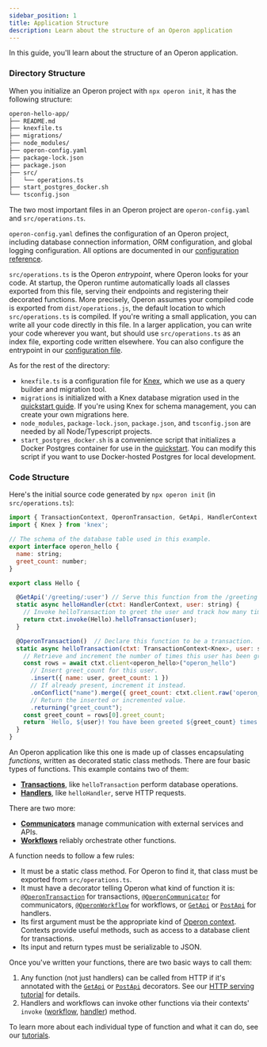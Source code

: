 ```yaml
---
sidebar_position: 1
title: Application Structure
description: Learn about the structure of an Operon application
---
```


In this guide, you'll learn about the structure of an Operon application.

### Directory Structure

When you initialize an Operon project with `npx operon init`, it has the following structure:

```bash
operon-hello-app/
├── README.md
├── knexfile.ts
├── migrations/
├── node_modules/
├── operon-config.yaml
├── package-lock.json
├── package.json
├── src/
│   └── operations.ts
├── start_postgres_docker.sh
└── tsconfig.json
```

The two most important files in an Operon project are `operon-config.yaml` and `src/operations.ts`.

`operon-config.yaml` defines the configuration of an Operon project, including database connection information, ORM configuration, and global logging configuration.
All options are documented in our [configuration reference](../api-reference/configuration).

`src/operations.ts` is the Operon _entrypoint_, where Operon looks for your code.
At startup, the Operon runtime automatically loads all classes exported from this file, serving their endpoints and registering their decorated functions.
More precisely, Operon assumes your compiled code is exported from `dist/operations.js`, the default location to which `src/operations.ts` is compiled.
If you're writing a small application, you can write all your code directly in this file.
In a larger application, you can write your code wherever you want, but should use `src/operations.ts` as an index file, exporting code written elsewhere.
You can also configure the entrypoint in our [configuration file](../api-reference/configuration#runtime).

As for the rest of the directory:

- `knexfile.ts` is a configuration file for [Knex](https://knexjs.org), which we use as a query builder and migration tool.
- `migrations` is initialized with a Knex database migration used in the [quickstart guide](../getting-started/quickstart).  If you're using Knex for schema management, you can create your own migrations here.
- `node_modules`, `package-lock.json`, `package.json`, and `tsconfig.json` are needed by all Node/Typescript projects.
- `start_postgres_docker.sh` is a convenience script that initializes a Docker Postgres container for use in the [quickstart](../getting-started/quickstart). You can modify this script if you want to use Docker-hosted Postgres for local development.

### Code Structure

Here's the initial source code generated by `npx operon init` (in `src/operations.ts`):

```javascript
import { TransactionContext, OperonTransaction, GetApi, HandlerContext } from '@dbos-inc/operon'
import { Knex } from 'knex';

// The schema of the database table used in this example.
export interface operon_hello {
  name: string;
  greet_count: number;
}

export class Hello {

  @GetApi('/greeting/:user') // Serve this function from the /greeting endpoint with 'user' as a path parameter
  static async helloHandler(ctxt: HandlerContext, user: string) {
    // Invoke helloTransaction to greet the user and track how many times they've been greeted.
    return ctxt.invoke(Hello).helloTransaction(user);
  }

  @OperonTransaction()  // Declare this function to be a transaction.
  static async helloTransaction(ctxt: TransactionContext<Knex>, user: string) {
    // Retrieve and increment the number of times this user has been greeted.
    const rows = await ctxt.client<operon_hello>("operon_hello")
      // Insert greet_count for this user.
      .insert({ name: user, greet_count: 1 })
      // If already present, increment it instead.
      .onConflict("name").merge({ greet_count: ctxt.client.raw('operon_hello.greet_count + 1') })
      // Return the inserted or incremented value.
      .returning("greet_count");
    const greet_count = rows[0].greet_count;
    return `Hello, ${user}! You have been greeted ${greet_count} times.\n`;
  }
}
```
An Operon application like this one is made up of classes encapsulating _functions_, written as decorated static class methods.
There are four basic types of functions.
This example contains two of them:

- [**Transactions**](../tutorials/transaction-tutorial), like `helloTransaction` perform database operations.
- [**Handlers**](../tutorials/http-serving-tutorial), like `helloHandler`, serve HTTP requests.

There are two more:

- [**Communicators**](../tutorials/communicator-tutorial) manage communication with external services and APIs.
- [**Workflows**](../tutorials/workflow-tutorial) reliably orchestrate other functions.

A function needs to follow a few rules:

- It must be a static class method.  For Operon to find it, that class must be exported from `src/operations.ts`.
- It must have a decorator telling Operon what kind of function it is: [`@OperonTransaction`](../api-reference/decorators#operontransaction) for transactions, [`@OperonCommunicator`](../api-reference/decorators#operoncommunicator) for communicators, [`@OperonWorkflow`](../api-reference/decorators#operonworkflow) for workflows, or [`GetApi`](../api-reference/decorators#getapi) or [`PostApi`](../api-reference/decorators#postapi) for handlers.
- Its first argument must be the appropriate kind of [Operon context](../api-reference/contexts). Contexts provide useful methods, such as access to a database client for transactions.
- Its input and return types must be serializable to JSON.

Once you've written your functions, there are two basic ways to call them:

1.  Any function (not just handlers) can be called from HTTP if it's annotated with the [`GetApi`](../api-reference/decorators#getapi) or [`PostApi`](../api-reference/decorators#postapi) decorators.  See our [HTTP serving tutorial](../tutorials/http-serving-tutorial) for details.
2. Handlers and workflows can invoke other functions via their contexts' `invoke` ([workflow](../api-reference/contexts#workflowctxtinvoketargetclass), [handler](../api-reference/contexts#handlerctxtinvoketargetclass-workflowuuid)) method.

To learn more about each individual type of function and what it can do, see our [tutorials](../category/tutorials/).
